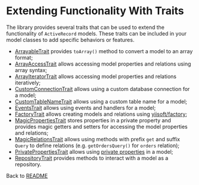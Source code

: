 # Extending Functionality With Traits

The library provides several traits that can be used to extend the functionality of `ActiveRecord` models.
These traits can be included in your model classes to add specific behaviors or features.

- [ArrayableTrait](arrayable.md) provides `toArray()` method to convert a model to an array format;
- [ArrayAccessTrait](array-access.md) allows accessing model properties and relations using array syntax;
- [ArrayIteratorTrait](array-iterator.md) allows accessing model properties and relations iteratively;
- [CustomConnectionTrait](custom-connection.md) allows using a custom database connection for a model;
- [CustomTableNameTrait](custom-table-name.md) allows using a custom table name for a model;
- [EventsTrait](events.md) allows using events and handlers for a model;
- [FactoryTrait](factory.md) allows creating models and relations using [yiisoft/factory](https://github.com/yiisoft/factory);
- [MagicPropertiesTrait](magic-properties.md) stores properties in a private property and provides magic getters
  and setters for accessing the model properties and relations;
- [MagicRelationsTrait](magic-relations.md) allows using methods with prefix `get` and suffix `Query` to define
  relations (e.g. `getOrdersQuery()` for `orders` relation);
- [PrivatePropertiesTrait](private-properties.md) allows using [private properties](../create-model.md#private-properties) 
  in a model;
- [RepositoryTrait](repository.md) provides methods to interact with a model as a repository.

Back to [README](../../README.md)
